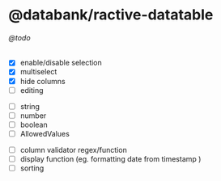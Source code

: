 # @databank/ractive-datatable

###### @todo

* [x] enable/disable selection  
* [x] multiselect  
* [x] hide columns  
* [ ] editing  
 - [ ] string  
 - [ ] number  
 - [ ] boolean  
 - [ ] AllowedValues  
* [ ] column validator regex/function  
* [ ] display function (eg. formatting date from timestamp )  
* [ ] sorting  
